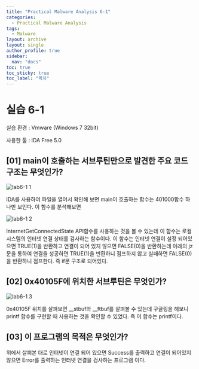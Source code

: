 ```yaml
---
title: "Practical Malware Analysis 6-1"
categories:
  - Practical Malware Analysis
tags:
  - Malware
layout: archive
layout: single
author_profile: true
sidebar:
  nav: "docs"
toc: true
toc_sticky: true
toc_label: "목차"
---
```


# 실습 6-1

실습 환경 : Vmware (Windows 7 32bit)

사용한 툴 : IDA Free 5.0

## [01] main이 호출하는 서브루틴만으로 발견한 주요 코드 구조는 무엇인가?

![lab6-1 1](https://user-images.githubusercontent.com/91646923/135568507-68fa6e1a-fe10-40e0-a033-9a6368c9dc18.JPG)

IDA를 사용하여 파일을 열어서 확인해 보면 main이 호출하는 함수는 401000함수 하나만 보인다. 이 함수를 분석해보면

![lab6-1 2](https://user-images.githubusercontent.com/91646923/135568675-3f9f7367-baec-4b6e-b3ac-d69d9934e2e0.JPG)

InternetGetConnectedState API함수를 사용하는 것을 볼 수 있는데 이 함수는 로컬 시스템의 인터넷 연결 상태를 검사하는 함수이다. 이 함수는 인터넷 연결이 설정 되어있으면 TRUE(1)을 반환하고 연결이 되어 있지 않으면 FALSE(0)을 반환하는데 아래의 jz문을 통하여 연결을 성공하면 TRUE(1)을 반환하니 점프하지 않고 실패하면 FALSE(0)을 반환하니 점프한다.
즉 if문 구조로 되어있다.

## [02] 0x40105F에 위치한 서브루틴은 무엇인가?

![lab6-1 3](https://user-images.githubusercontent.com/91646923/135570267-b0229bdd-ad3d-49ea-abfe-38ca91a48064.JPG)

0x40105F 위치를 살펴보면 __stbuf와 __ftbuf를 살펴볼 수 있는데 구글링을 해보니 printf 함수를 구현할 때 사용하는 것을 확인할 수 있었다.
즉 이 함수는 printf이다.

## [03] 이 프로그램의 목적은 무엇인가?

위에서 살펴본 대로 인터넷이 연결 되어 있으면 Success를 출력하고 연결이 되어있지 않으면 Error를 출력하는 인터넷 연결을 검사하는 프로그램 이다.
